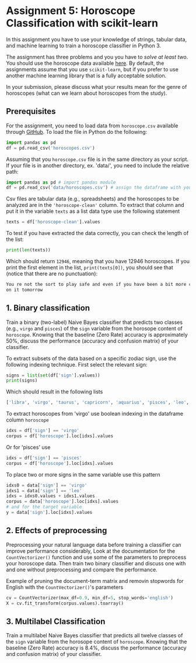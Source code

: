 # Assignment 5: Horoscope Classification with scikit-learn #

In this assignment you have to use your knowledge of strings, tabular data, and machine learning to train a horoscope classifier in Python 3. 

The assignment has three problems and you you have to _solve at least two_. You should use the horoscope data available [here](https://github.com/CHCAA-EDUX/Programming-for-the-Humanities-E21/blob/main/dat/horoscopes.csv). By default, the assignments assume that you use `scikit-learn`, but if you prefer to use another machine learning library that is a fully acceptable solution.

In your submission, please discuss what your results mean for the genre of horoscopes (what can we learn about horoscopes from the study).

## Prerequisites ##

For the assignment, you need to load data from `horoscope.csv` available through [GitHub](https://raw.githubusercontent.com/CHCAA-EDUX/Programming-for-the-Humanities-E21/main/dat/horoscopes.csv). To load the file in Python do the following:

```py
import pandas as pd
df = pd.read_csv('horoscopes.csv')
```

Assuming that you `horoscope.csv` file is in the same directory as your script. If your file is in another directory, ex. 'data/', you need to include the relative path:

```py
import pandas as pd # import pandas module
df = pd.read_csv('data/horoscopes.csv') # assign the dataframe with your data to variable 'df'
```

Csv files are tabular data (e.g., spreadsheets) and the horoscopes to be analyzed are in the `'horoscope-clean'` column. To extract that column and put it in the variable `texts` as a list data type use the following statement

```py
texts = df['horoscope-clean'].values
```

To test if you have extracted the data correctly, you can check the length of the list:

```py
print(len(texts))
```

Which should return `12946`, meaning that you have 12946 horoscopes. If you print the first element in the list, `print(texts[0])`, you should see that (notice that there are no punctuation):

```sh
You re not the sort to play safe and even if you have been a bit more cautious than usual in recent weeks you will more than make up for it over the next few days Plan your new adventure today and start working
on it tomorrow
```

## 1. Binary classification ##

Train a binary (two-label) Naive Bayes classifier that predicts two classes (e.g., `virgo` and `pisces`) of the `sign` variable from the horosope content of `horoscope`. Knowing that the baseline (Zero Rate) accuracy is approximately 50%, discuss the performance (accuracy and confusion matrix) of your classifier. 

To extract subsets of the data based on a specific zodiac sign, use the following indexing technique. First select the relevant sign:

```py
signs = list(set(df['sign'].values))
print(signs)
```

Which should result in the following lists

```sh
['libra', 'virgo', 'taurus', 'capricorn', 'aquarius', 'pisces', 'leo', 'gemini', 'scorpio', 'sagittarius', 'aries', 'cancer']
```

To extract horoscopes from 'virgo' use boolean indexing in the dataframe column `horoscope`

```py
idxs = df['sign'] == 'virgo'
corpus = df['horoscope'].loc[idxs].values
```

Or for 'pisces' use

```py
idxs = df['sign'] == 'pisces'
corpus = df['horoscope'].loc[idxs].values
```

To place two or more signs in the same variable use this pattern

```py
idxs0 = data['sign'] == 'virgo'
idxs1 = data['sign'] == 'leo'
idxs = idxs0.values + idxs1.values
corpus = data['horoscope'].loc[idxs].values
# and for the target variable
y = data['sign'].loc[idxs].values
```

## 2. Effects of preprocessing ##

Preprocessing your natural language data before training a classifier can improve performance considerably, Look at the documentation for the `CountVectorizer()` function and use some of the parameters to preprocess your horoscope data. Then train two binary classifier and discuss one with and one without preprocessing and compare the performance.

Example of pruning the document-term matrix and removin stopwords for English with the `CountVectorizer()`'s parameters

```py
cv = CountVectorizer(max_df=0.9, min_df=5, stop_words='english')
X = cv.fit_transform(corpus.values).toarray()
```

## 3. Multilabel Classification ##

Train a multilabel Naive Bayes classifier that predicts all twelve classes of the `sign` variable from the horosope content of `horoscope`. Knowing that the baseline (Zero Rate) accuracy is 8.4%, discuss the performance (accuracy and confusion matrix) of your classifier. 